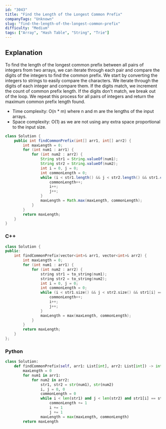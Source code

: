 ```yaml
---
id: "3043"
title: "Find the Length of the Longest Common Prefix"
companyTags: "Unknown"
slug: "find-the-length-of-the-longest-common-prefix"
difficulty: "Medium"
tags: ["Array", "Hash Table", "String", "Trie"]
---
```


## Explanation
To find the length of the longest common prefix between all pairs of integers from two arrays, we can iterate through each pair and compare the digits of the integers to find the common prefix. We start by converting the integers to strings to easily compare the characters. We iterate through the digits of each integer and compare them. If the digits match, we increment the count of common prefix length. If the digits don't match, we break out of the loop. We repeat this process for all pairs of integers and return the maximum common prefix length found.

- Time complexity: O(n * m) where n and m are the lengths of the input arrays.
- Space complexity: O(1) as we are not using any extra space proportional to the input size.
```java
class Solution {
    public int findCommonPrefix(int[] arr1, int[] arr2) {
        int maxLength = 0;
        for (int num1 : arr1) {
            for (int num2 : arr2) {
                String str1 = String.valueOf(num1);
                String str2 = String.valueOf(num2);
                int i = 0, j = 0;
                int commonLength = 0;
                while (i < str1.length() && j < str2.length() && str1.charAt(i) == str2.charAt(j)) {
                    commonLength++;
                    i++;
                    j++;
                }
                maxLength = Math.max(maxLength, commonLength);
            }
        }
        return maxLength;
    }
}
```

### C++
```cpp
class Solution {
public:
    int findCommonPrefix(vector<int>& arr1, vector<int>& arr2) {
        int maxLength = 0;
        for (int num1 : arr1) {
            for (int num2 : arr2) {
                string str1 = to_string(num1);
                string str2 = to_string(num2);
                int i = 0, j = 0;
                int commonLength = 0;
                while (i < str1.size() && j < str2.size() && str1[i] == str2[j]) {
                    commonLength++;
                    i++;
                    j++;
                }
                maxLength = max(maxLength, commonLength);
            }
        }
        return maxLength;
    }
};
```

### Python
```python
class Solution:
    def findCommonPrefix(self, arr1: List[int], arr2: List[int]) -> int:
        maxLength = 0
        for num1 in arr1:
            for num2 in arr2:
                str1, str2 = str(num1), str(num2)
                i, j = 0, 0
                commonLength = 0
                while i < len(str1) and j < len(str2) and str1[i] == str2[j]:
                    commonLength += 1
                    i += 1
                    j += 1
                maxLength = max(maxLength, commonLength)
        return maxLength
```